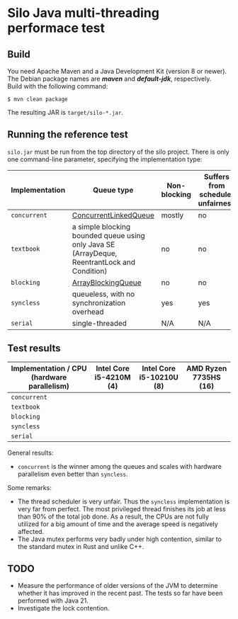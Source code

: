 # Silo Java multi-threading performace test

## Build

You need Apache Maven and a Java Development Kit (version 8 or newer). The Debian package names are ***maven*** and ***default-jdk***, respectively.  
Build with the following command:

`$ mvn clean package`

The resulting JAR is `target/silo-*.jar`.

## Running the reference test

`silo.jar` must be run from the top directory of the silo project. There is only one command-line parameter, specifying the implementation type:

| Implementation | Queue type | Non-blocking | Suffers from scheduler unfairness |
|---|---|---|---|
| `concurrent` | [ConcurrentLinkedQueue](https://docs.oracle.com/en/java/javase/21/docs/api/java.base/java/util/concurrent/ConcurrentLinkedQueue.html) | mostly | no |
| `textbook` | a simple blocking bounded queue using only Java SE (ArrayDeque, ReentrantLock and Condition) | no | no |
| `blocking` | [ArrayBlockingQueue](https://docs.oracle.com/en/java/javase/21/docs/api/java.base/java/util/concurrent/ArrayBlockingQueue.html) | no | no |
| `syncless` | queueless, with no synchronization overhead | yes | yes |
| `serial` | single-threaded | N/A | N/A |

## Test results

| Implementation / CPU (hardware parallelism) | Intel Core i5-4210M (4) | Intel Core i5-10210U (8) | AMD Ryzen 7735HS (16) |
|---|---|---|---|
| `concurrent` |  |  |  |
| `textbook` |  |  |  |
| `blocking` |  |  |  |
| `syncless` |  |  |  |
| `serial` |  |  |  |

General results:
- `concurrent` is the winner among the queues and scales with hardware parallelism even better than `syncless`.

Some remarks: 
- The thread scheduler is very unfair. Thus the `syncless` implementation is very far from perfect. The most privileged thread finishes its job at less than 90% of the total job done. As a result, the CPUs are not fully utilized for a big amount of time and the average speed is negatively affected.
- The Java mutex performs very badly under high contention, similar to the standard mutex in Rust and unlike C++.

## TODO
- Measure the performance of older versions of the JVM to determine whether it has improved in the recent past. The tests so far have been performed with Java 21.
- Investigate the lock contention.